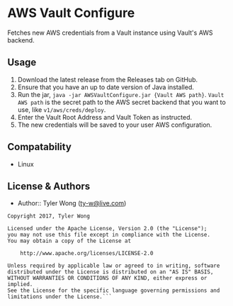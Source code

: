 # AWS Vault Configure
Fetches new AWS credentials from a Vault instance using Vault's AWS backend.

## Usage
1. Download the latest release from the Releases tab on GitHub.
2. Ensure that you have an up to date version of Java installed.
3. Run the jar, `java -jar AWSVaultConfigure.jar {Vault AWS path}`. `Vault AWS path` is the secret path to the AWS secret backend that you want to use, like `v1/aws/creds/deploy`.
4. Enter the Vault Root Address and Vault Token as instructed.
5. The new credentials will be saved to your user AWS configuration.  

## Compatability
* Linux

## License & Authors
- Author:: Tyler Wong ([ty-w@live.com](mailto:ty-w@live.com))

```text
Copyright 2017, Tyler Wong

Licensed under the Apache License, Version 2.0 (the "License");
you may not use this file except in compliance with the License.
You may obtain a copy of the License at

    http://www.apache.org/licenses/LICENSE-2.0

Unless required by applicable law or agreed to in writing, software
distributed under the License is distributed on an "AS IS" BASIS,
WITHOUT WARRANTIES OR CONDITIONS OF ANY KIND, either express or implied.
See the License for the specific language governing permissions and
limitations under the License.```
